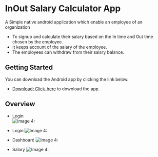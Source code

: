 # InOut Salary Calculator App

A Simple native android application which enable an employee of an 
organization 
- To signup and calculate their salary based on the In time and
  Out time chosen by the employee.
- It keeps account of the salary of the employee.
- The employees can withdraw from their salary balance. 
   

## Getting Started

You can download the Android app by clicking the link below.  

- [Download: Click-here](https://drive.google.com/file/d/1YFn8FPrzE5Vj7M8AtcXzLez3744K347-/view?usp=sharing) to download the app.

## Overview 

- Login    
![Image 4: ](scrnshots/login.jpg)

- Login 
![Image 4: ](scrnshots/signup.jpg)

- Dashboard
![Image 4: ](scrnshots/dashboard.jpg)

- Salary
![Image 4: ](scrnshots/salary.jpg)

